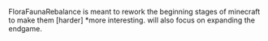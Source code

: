 FloraFaunaRebalance is meant to rework the beginning stages of minecraft to make them [harder] *more interesting.
will also focus on expanding the endgame.
